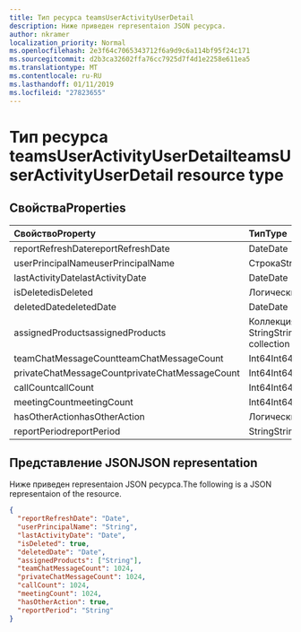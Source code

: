 ```yaml
---
title: Тип ресурса teamsUserActivityUserDetail
description: Ниже приведен representaion JSON ресурса.
author: nkramer
localization_priority: Normal
ms.openlocfilehash: 2e3f64c7065343712f6a9d9c6a114bf95f24c171
ms.sourcegitcommit: d2b3ca32602ffa76cc7925d7f4d1e2258e611ea5
ms.translationtype: MT
ms.contentlocale: ru-RU
ms.lasthandoff: 01/11/2019
ms.locfileid: "27823655"
---
```

# <a name="teamsuseractivityuserdetail-resource-type"></a><span data-ttu-id="a6ae1-103">Тип ресурса teamsUserActivityUserDetail</span><span class="sxs-lookup"><span data-stu-id="a6ae1-103">teamsUserActivityUserDetail resource type</span></span>

## <a name="properties"></a><span data-ttu-id="a6ae1-104">Свойства</span><span class="sxs-lookup"><span data-stu-id="a6ae1-104">Properties</span></span>

| <span data-ttu-id="a6ae1-105">Свойство</span><span class="sxs-lookup"><span data-stu-id="a6ae1-105">Property</span></span>                | <span data-ttu-id="a6ae1-106">Тип</span><span class="sxs-lookup"><span data-stu-id="a6ae1-106">Type</span></span>              |
| :---------------------- | :---------------- |
| <span data-ttu-id="a6ae1-107">reportRefreshDate</span><span class="sxs-lookup"><span data-stu-id="a6ae1-107">reportRefreshDate</span></span>       | <span data-ttu-id="a6ae1-108">Date</span><span class="sxs-lookup"><span data-stu-id="a6ae1-108">Date</span></span>              |
| <span data-ttu-id="a6ae1-109">userPrincipalName</span><span class="sxs-lookup"><span data-stu-id="a6ae1-109">userPrincipalName</span></span>       | <span data-ttu-id="a6ae1-110">Строка</span><span class="sxs-lookup"><span data-stu-id="a6ae1-110">String</span></span>            |
| <span data-ttu-id="a6ae1-111">lastActivityDate</span><span class="sxs-lookup"><span data-stu-id="a6ae1-111">lastActivityDate</span></span>        | <span data-ttu-id="a6ae1-112">Date</span><span class="sxs-lookup"><span data-stu-id="a6ae1-112">Date</span></span>              |
| <span data-ttu-id="a6ae1-113">isDeleted</span><span class="sxs-lookup"><span data-stu-id="a6ae1-113">isDeleted</span></span>               | <span data-ttu-id="a6ae1-114">Логический</span><span class="sxs-lookup"><span data-stu-id="a6ae1-114">Boolean</span></span>           |
| <span data-ttu-id="a6ae1-115">deletedDate</span><span class="sxs-lookup"><span data-stu-id="a6ae1-115">deletedDate</span></span>             | <span data-ttu-id="a6ae1-116">Date</span><span class="sxs-lookup"><span data-stu-id="a6ae1-116">Date</span></span>              |
| <span data-ttu-id="a6ae1-117">assignedProducts</span><span class="sxs-lookup"><span data-stu-id="a6ae1-117">assignedProducts</span></span>        | <span data-ttu-id="a6ae1-118">Коллекция String</span><span class="sxs-lookup"><span data-stu-id="a6ae1-118">String collection</span></span> |
| <span data-ttu-id="a6ae1-119">teamChatMessageCount</span><span class="sxs-lookup"><span data-stu-id="a6ae1-119">teamChatMessageCount</span></span>    | <span data-ttu-id="a6ae1-120">Int64</span><span class="sxs-lookup"><span data-stu-id="a6ae1-120">Int64</span></span>             |
| <span data-ttu-id="a6ae1-121">privateChatMessageCount</span><span class="sxs-lookup"><span data-stu-id="a6ae1-121">privateChatMessageCount</span></span> | <span data-ttu-id="a6ae1-122">Int64</span><span class="sxs-lookup"><span data-stu-id="a6ae1-122">Int64</span></span>             |
| <span data-ttu-id="a6ae1-123">callCount</span><span class="sxs-lookup"><span data-stu-id="a6ae1-123">callCount</span></span>               | <span data-ttu-id="a6ae1-124">Int64</span><span class="sxs-lookup"><span data-stu-id="a6ae1-124">Int64</span></span>             |
| <span data-ttu-id="a6ae1-125">meetingCount</span><span class="sxs-lookup"><span data-stu-id="a6ae1-125">meetingCount</span></span>            | <span data-ttu-id="a6ae1-126">Int64</span><span class="sxs-lookup"><span data-stu-id="a6ae1-126">Int64</span></span>             |
| <span data-ttu-id="a6ae1-127">hasOtherAction</span><span class="sxs-lookup"><span data-stu-id="a6ae1-127">hasOtherAction</span></span>          | <span data-ttu-id="a6ae1-128">Логический</span><span class="sxs-lookup"><span data-stu-id="a6ae1-128">Boolean</span></span>           |
| <span data-ttu-id="a6ae1-129">reportPeriod</span><span class="sxs-lookup"><span data-stu-id="a6ae1-129">reportPeriod</span></span>            | <span data-ttu-id="a6ae1-130">String</span><span class="sxs-lookup"><span data-stu-id="a6ae1-130">String</span></span>            |

## <a name="json-representation"></a><span data-ttu-id="a6ae1-131">Представление JSON</span><span class="sxs-lookup"><span data-stu-id="a6ae1-131">JSON representation</span></span>

<span data-ttu-id="a6ae1-132">Ниже приведен representaion JSON ресурса.</span><span class="sxs-lookup"><span data-stu-id="a6ae1-132">The following is a JSON representaion of the resource.</span></span>

<!-- {
  "blockType": "resource",
  "@odata.type": "microsoft.graph.teamsUserActivityUserDetail"
} -->

```json
{
  "reportRefreshDate": "Date", 
  "userPrincipalName": "String", 
  "lastActivityDate": "Date", 
  "isDeleted": true, 
  "deletedDate": "Date", 
  "assignedProducts": ["String"],
  "teamChatMessageCount": 1024, 
  "privateChatMessageCount": 1024, 
  "callCount": 1024, 
  "meetingCount": 1024, 
  "hasOtherAction": true, 
  "reportPeriod": "String"
}
```
